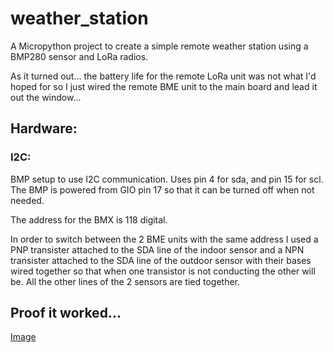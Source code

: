 # weather_station

A Micropython project to create a simple remote weather station using a BMP280 sensor and LoRa radios.

As it turned out... the battery life for the remote LoRa unit was not what I'd hoped for so I just
wired the remote BME unit to the main board and lead it out the window...

## Hardware:


### I2C: 

BMP setup to use I2C communication. Uses pin 4 for sda, and pin 15 for scl.
The BMP is powered from GIO pin 17 so that it can be turned off when not 
needed.

The address for the BMX is 118 digital.

In order to switch between the 2 BME units with the same address I used a PNP transister attached to
the SDA line of the indoor sensor and a NPN transister attached to the SDA line of the outdoor sensor
with their bases wired together so that when one transistor is not conducting the other will be. All the 
other lines of the 2 sensors are tied together.

## Proof it worked...

[Image](images/pic.jpg)

